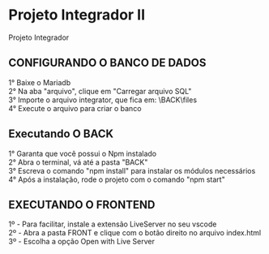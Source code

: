 # Projeto Integrador II
Projeto Integrador

## CONFIGURANDO O BANCO DE DADOS
1° Baixe o Mariadb </br>
2° Na aba "arquivo", clique em "Carregar arquivo SQL" </br>
3° Importe o arquivo integrator, que fica em: \BACK\files </br>
4° Execute o arquivo para criar o banco </br>

## Executando O BACK
1° Garanta que você possui o Npm instalado </br>
2° Abra o terminal, vá até a pasta "BACK" </br>
3° Escreva o comando "npm install" para instalar os módulos necessários </br>
4° Após a instalação, rode o projeto com o comando "npm start" </br>

## EXECUTANDO O FRONTEND
1º - Para facilitar, instale a extensão LiveServer no seu vscode </br>
2º - Abra a pasta FRONT e clique com o botão direito no arquivo index.html </br>
3º - Escolha a opção Open with Live Server </br>
